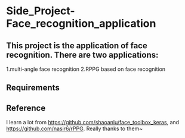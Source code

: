 # Side_Project-Face_recognition_application
## This project is the application of face recognition. There are two applications:
1.multi-angle face recognition
2.RPPG based on face recognition

## Requirements

## Reference
I learn a lot from https://github.com/shaoanlu/face_toolbox_keras, and https://github.com/nasir6/rPPG. Really thanks to them~
